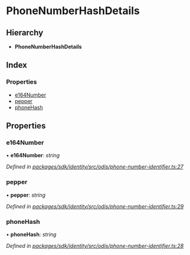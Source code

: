 # PhoneNumberHashDetails

## Hierarchy

* **PhoneNumberHashDetails**

## Index

### Properties

* [e164Number]()
* [pepper]()
* [phoneHash]()

## Properties

### e164Number

• **e164Number**: _string_

_Defined in_ [_packages/sdk/identity/src/odis/phone-number-identifier.ts:27_](https://github.com/celo-org/celo-monorepo/blob/master/packages/sdk/identity/src/odis/phone-number-identifier.ts#L27)

### pepper

• **pepper**: _string_

_Defined in_ [_packages/sdk/identity/src/odis/phone-number-identifier.ts:29_](https://github.com/celo-org/celo-monorepo/blob/master/packages/sdk/identity/src/odis/phone-number-identifier.ts#L29)

### phoneHash

• **phoneHash**: _string_

_Defined in_ [_packages/sdk/identity/src/odis/phone-number-identifier.ts:28_](https://github.com/celo-org/celo-monorepo/blob/master/packages/sdk/identity/src/odis/phone-number-identifier.ts#L28)

